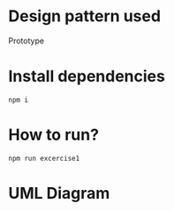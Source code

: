 # Design pattern used

Prototype

# Install dependencies

`npm i`

# How to run?

`npm run excercise1`

# UML Diagram
